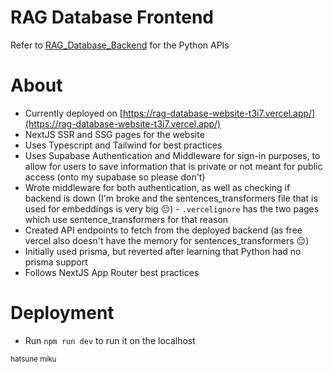 # RAG Database Frontend
Refer to [RAG_Database_Backend](https://github.com/EYXLiu/RAG_Database_Backend) for the Python APIs

# About
* Currently deployed on [https://rag-database-website-t3i7.vercel.app/](https://rag-database-website-t3i7.vercel.app/)
* NextJS SSR and SSG pages for the website
* Uses Typescript and Tailwind for best practices
* Uses Supabase Authentication and Middleware for sign-in purposes, to allow for users to save information that is private or not meant for public access (onto my supabase so please don't)
* Wrote middleware for both authentication, as well as checking if backend is down (I'm broke and the sentences_transformers file that is used for embeddings is very big 😔) - `.vercelignore` has the two pages which use sentence_transformers for that reason
* Created API endpoints to fetch from the deployed backend (as free vercel also doesn't have the memory for sentences_transformers 😔)
* Initially used prisma, but reverted after learning that Python had no prisma support
* Follows NextJS App Router best practices

# Deployment
* Run `npm run dev` to run it on the localhost

<sub>hatsune miku<sub/>
